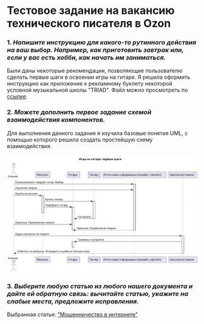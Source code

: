 # **Тестовое задание на вакансию технического писателя в Ozon**

### 1. _Напишите инструкцию для какого-то рутинного действия на ваш выбор. Например, как приготовить завтрак или, если у вас есть хобби, как начать им заниматься._

Были даны некоторые рекомендации, позволяющие пользователю сделать первые шаги в освоении игры на гитаре.
Я решила оформить инструкцию как приложение к рекламному буклету некоторой условной музыкальной школы "TRIAD". 
Файл можно просмотреть по [ссылке](https://my.visme.co/view/mx8dk3zw-e0654p9dxz0y5np9).

### 2. _Можете дополнить первое задание схемой взаимодействия компонентов._
Для выполнения данного задания я изучила базовые понятия UML, с помощью которого решила создать простейшую схему взаимодействия.

![Схема взаимодействия компонентов](https://github.com/tassiio/ozon_task/blob/main/pict/scheme.svg)

### 3. _Выберите любую статью из любого нашего документа и дайте ей обратную связь: вычитайте статью, укажите на слабые места, предложите исправления._

Выбранная статья: ["Мошенничество в интернете"](https://docs.ozon.ru/common/my-settings/bezopasnost/moshennichestvo-v-internete/?country=RU)

